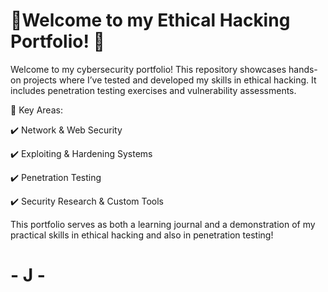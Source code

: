 


# 🚀Welcome to my Ethical Hacking Portfolio! 🚀

Welcome to my cybersecurity portfolio! This repository showcases hands-on projects where I’ve tested and developed my skills in ethical hacking. It includes penetration testing exercises and vulnerability assessments.

🔐 Key Areas:

✔️ Network & Web Security

✔️ Exploiting & Hardening Systems

✔️ Penetration Testing

✔️ Security Research & Custom Tools

This portfolio serves as both a learning journal and a demonstration of my practical skills in ethical hacking and also in penetration testing!
# - J -

